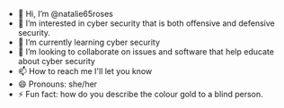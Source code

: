 - 👋 Hi, I’m @natalie65roses
- 👀 I’m interested in cyber security that is both offensive and defensive security.
- 🌱 I’m currently learning cyber security 
- 💞️ I’m looking to collaborate on issues and software that help educate about cyber security 
- 📫 How to reach me I'll let you know 
- 😄 Pronouns: she/her
- ⚡ Fun fact: how do you describe the colour gold to a blind person.

<!---
natalie65roses/natalie65roses is a ✨ special ✨ repository because its `README.md` (this file) appears on your GitHub profile.
You can click the Preview link to take a look at your changes.
--->
